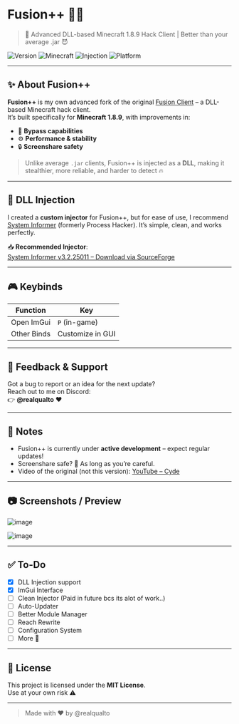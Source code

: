 # Fusion++ 💉🔥  
> 🚀 Advanced DLL-based Minecraft 1.8.9 Hack Client | Better than your average .jar 😈

![Version](https://img.shields.io/badge/status-in%20development-yellow?style=flat-square)
![Minecraft](https://img.shields.io/badge/Minecraft-1.8.9-blue?style=flat-square)
![Injection](https://img.shields.io/badge/injection-DLL-critical?style=flat-square)
![Platform](https://img.shields.io/badge/platform-Windows-lightgrey?style=flat-square)

---

## ✨ About Fusion++
**Fusion++** is my own advanced fork of the original [Fusion Client](https://www.youtube.com/watch?v=QMNa8mOvMCY&t=117s&ab_channel=cyde) – a DLL-based Minecraft hack client.  
It’s built specifically for **Minecraft 1.8.9**, with improvements in:

- 🧠 **Bypass capabilities**
- ⚙️ **Performance & stability**
- 🔒 **Screenshare safety**

> Unlike average `.jar` clients, Fusion++ is injected as a **DLL**, making it stealthier, more reliable, and harder to detect 🔥

---

## 💉 DLL Injection

I created a **custom injector** for Fusion++, but for ease of use, I recommend [System Informer](https://systeminformer.sourceforge.io/downloads) (formerly Process Hacker). It’s simple, clean, and works perfectly.

📥 **Recommended Injector**:  
[System Informer v3.2.25011 – Download via SourceForge](https://sourceforge.net/projects/systeminformer/files/systeminformer-3.2.25011-release-setup.exe/download)

---

## 🎮 Keybinds

| Function     | Key       |
|--------------|-----------|
| Open ImGui | `P` (in-game) |
| Other Binds | Customize in GUI |

---

## 💬 Feedback & Support

Got a bug to report or an idea for the next update?  
Reach out to me on Discord:  
👉 **@realqualto** ❤️

---

## 📌 Notes

- Fusion++ is currently under **active development** – expect regular updates!
- Screenshare safe? 💯 As long as you’re careful.
- Video of the original (not this version): [YouTube – Cyde](https://www.youtube.com/watch?v=QMNa8mOvMCY&t=117s&ab_channel=cyde)

---

## 📷 Screenshots / Preview

![image](https://github.com/user-attachments/assets/fc214580-9de7-4531-9079-14bc04d9f74d)

![image](https://github.com/user-attachments/assets/5eeb744f-bc87-447f-8d16-6d89f757a511)


---

## ✅ To-Do

- [x] DLL Injection support  
- [x] ImGui Interface
- [ ] Clean Injector (Paid in future bcs its alot of work..)
- [ ] Auto-Updater  
- [ ] Better Module Manager  
- [ ] Reach Rewrite
- [ ] Configuration System
- [ ] More 🤫

---

## 📄 License

This project is licensed under the **MIT License**.  
Use at your own risk ⚠️

---

> Made with ❤️ by @realqualto
